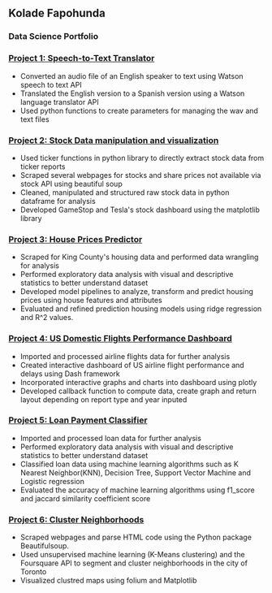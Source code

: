 ## Kolade Fapohunda
### Data Science Portfolio

### [ Project 1: Speech-to-Text Translator](https://github.com/kfapohunda1/Python_Course/blob/02e02349725b95c4e28d28e2bf998b93457b3c84/Speech%20to%20Text%20Translator.ipynb)

   * Converted an audio file of an English speaker to text using Watson speech to text API
   * Translated the English version to a Spanish version using a Watson language translator API
   * Used python functions to create parameters for managing the wav and text files

### [ Project 2: Stock Data manipulation and visualization](https://github.com/kfapohunda1/Python_Course/blob/2135b7428390e3b950f75e304a9dc354097b2e5a/Jupyter%20Notebook%20(9).ipynb)

   * Used  ticker functions in python library to directly extract stock data from ticker reports
   * Scraped several webpages for stocks and share prices not available via stock API using beautiful soup 
   * Cleaned, manipulated and structured raw stock data in python dataframe for analysis 
   * Developed GameStop and Tesla's stock dashboard using the matplotlib library


### [ Project 3: House Prices Predictor ](https://github.com/kfapohunda1/Python_Course/blob/6de88edb90bf3b05613ef8a434a5587e38be6263/Predicting%20House%20Sales%20in%20King%20County,%20USA%20.ipynb)

   * Scraped for King County's housing data and performed data wrangling for analysis
   * Performed exploratory data analysis with visual and descriptive statistics to better understand dataset
   * Developed model pipelines to analyze, transform and predict housing prices using house features and attributes
   * Evaluated and refined prediction housing models using ridge regression and R^2 values.
   
     
### [Project 4: US Domestic Flights Performance Dashboard](https://colab.research.google.com/drive/1mdVpq-Ff6IOy3Lpi1nXiMv58v_L81GF_#scrollTo=tWMl55TSAQXt) 
   
   * Imported and processed airline flights data for further analysis 
   * Created interactive dashboard of US airline flight performance and delays using Dash framework
   * Incorporated interactive graphs and charts into dashboard using plotly
   * Developed callback function to compute data, create graph and return layout depending on report type and year inputed


### [Project 5: Loan Payment Classifier](https://github.com/kfapohunda1/Python-and-SQL-Course/blob/4813b13c3b81d2c4a0d0797405ddebad969c38d9/Loan%20Payment%20Classifier.ipynb) 
   
   * Imported and processed loan data for further analysis 
   * Performed exploratory data analysis with visual and descriptive statistics to better understand dataset
   * Classified loan data using machine learning algorithms such as  K Nearest Neighbor(KNN), Decision Tree, Support Vector Machine and Logistic regression
   * Evaluated the accuracy of machine learning algorithms using f1_score and jaccard similarity coefficient score
   
   
### [Project 6: Cluster Neighborhoods](https://colab.research.google.com/drive/1srenM1AyMPEKrIrCSgeaIAL7hNz2zQr6?usp=sharing#scrollTo=z9exDX_dYvB1)

  * Scraped webpages and parse HTML code using the Python package Beautifulsoup.
  * Used unsupervised machine learning (K-Means clustering) and the Foursquare API to segment and cluster neighborhoods in the city of Toronto
  * Visualized clustred maps using folium and Matplotlib
